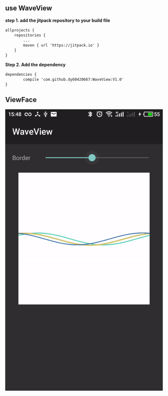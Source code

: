## use WaveView ##
**step 1. add the jitpack repository to your build file**

	allprojects {
		repositories {
			...
			maven { url 'https://jitpack.io' }
		}
	}

**Step 2. Add the dependency**

	dependencies {
	        compile 'com.github.dy60420667:WaveView:V1.0'
	}

## ViewFace ##

![](https://github.com/dy60420667/WaveView/blob/master/screenshot.gif)

